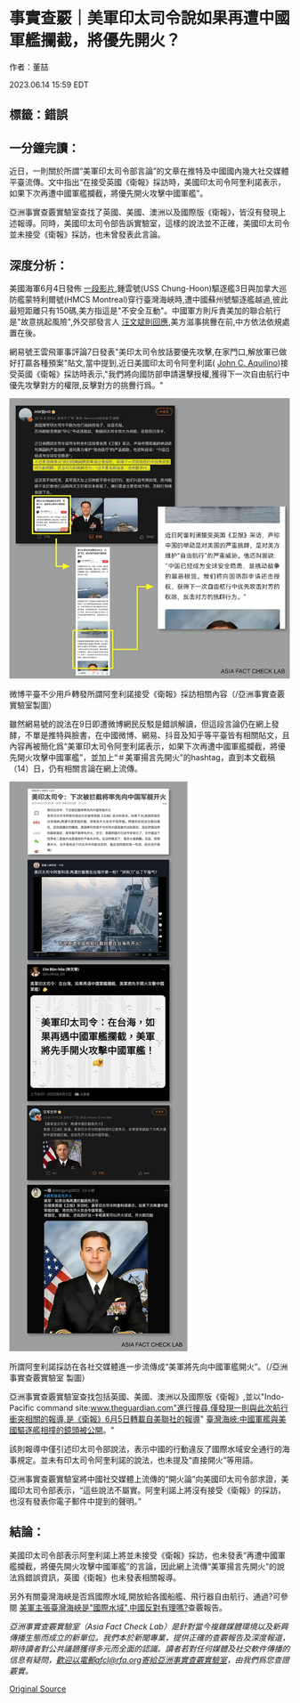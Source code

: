 # 事實查覈｜美軍印太司令說如果再遭中國軍艦攔截，將優先開火？

作者：董喆

2023.06.14 15:59 EDT

## 標籤：錯誤

## 一分鐘完讀：

近日，一則關於所謂“美軍印太司令部言論”的文章在推特及中國國內幾大社交媒體平臺流傳。文中指出“在接受英國《衛報》採訪時，美國印太司令阿奎利諾表示，如果下次再遭中國軍艦攔截，將優先開火攻擊中國軍艦”。

亞洲事實查覈實驗室查找了英國、美國、澳洲以及國際版《衛報》，皆沒有發現上述報導。同時，美國印太司令部告訴實驗室，這樣的說法並不正確，美國印太司令並未接受《衛報》採訪，也未曾發表此言論。

## 深度分析：

美國海軍6月4日發佈 [一段影片](https://www.youtube.com/watch?v=5P_sxzBr4zU),鍾雲號(USS Chung-Hoon)驅逐艦3日與加拿大巡防艦蒙特利爾號(HMCS Montreal)穿行臺灣海峽時,遭中國蘇州號驅逐艦越過,彼此最短距離只有150碼,美方指這是"不安全互動"。中國軍方則斥責美加的聯合航行是"故意挑起風險",外交部發言人 [汪文斌則回應](http://mz.china-embassy.gov.cn/fyrth/202306/t20230605_11089966.htm),美方滋事挑釁在前,中方依法依規處置在後。

網易號王雲飛軍事評論7日發表"美印太司令放話要優先攻擊,在家門口,解放軍已做好打贏各種預案"貼文,當中提到,近日美國印太司令阿奎利諾( [John C. Aquilino](https://en.wikipedia.org/wiki/John_C._Aquilino))接受英國《衛報》採訪時表示,"我們將向國防部申請還擊授權,獲得下一次自由航行中優先攻擊對方的權限,反擊對方的挑釁行爲。"

![微博平臺不少用戶轉發所謂阿奎利諾接受《衛報》採訪相關內容（/亞洲事實查覈實驗室製圖）](images/E62TOBNR6IDYV4OSMHB5BWWAHA.png)

微博平臺不少用戶轉發所謂阿奎利諾接受《衛報》採訪相關內容（/亞洲事實查覈實驗室製圖）

雖然網易號的說法在9日即遭微博網民反駁是錯誤解讀，但這段言論仍在網上發酵，不單是推特與臉書，在中國微博、網易、抖音及知乎等平臺皆有相關貼文，且內容再被簡化爲“美軍印太司令阿奎利諾表示，如果下次再遭中國軍艦攔截，將優先開火攻擊中國軍艦”，並加上“＃美軍揚言先開火”的hashtag，直到本文截稿（14）日，仍有相關言論在網上流傳。

![所謂阿奎利諾採訪在各社交媒體進一步流傳成“美軍將先向中國軍艦開火”。（/亞洲事實查覈實驗室 製圖）](images/MA4ZOUI7RAWHEVUSREHLG55CQI.png)

所謂阿奎利諾採訪在各社交媒體進一步流傳成“美軍將先向中國軍艦開火”。（/亞洲事實查覈實驗室 製圖）

亞洲事實查覈實驗室查找包括英國、美國、澳洲以及國際版《衛報》,並以"Indo-Pacific command site:www.theguardian.com"進行搜尋,僅發現一則與此次航行衝突相關的報導,是《衛報》6月5日轉載自美聯社的報導" [臺灣海峽:中國軍艦與美國驅逐艦相撞的鏡頭被公開](https://www.theguardian.com/world/2023/jun/05/taiwan-strait-footage-released-of-near-miss-between-chinese-warship-and-us-destroyer)。"

該則報導中僅引述印太司令部說法，表示中國的行動違反了國際水域安全通行的海事規定。並未有印太司令阿奎利諾的說法，也未提及“直接開火”等用語。

亞洲事實查覈實驗室將中國社交媒體上流傳的“開火論”向美國印太司令部求證，美國印太司令部表示，“這些說法不屬實。阿奎利諾上將沒有接受《衛報》的採訪，也沒有發表你電子郵件中提到的聲明。”

## 結論：

美國印太司令部表示阿奎利諾上將並未接受《衛報》採訪，也未發表“再遭中國軍艦攔截，將優先開火攻擊中國軍艦”的言論，因此網上流傳“美軍揚言先開火”的說法爲錯誤資訊，英國《衛報》也未發表相關報導。

另外有關臺灣海峽是否爲國際水域,開放給各國船艦、飛行器自由航行、通過?可參閱 [美軍主張臺灣海峽是"國際水域",中國反對有理嗎?](https://www.rfa.org/cantonese/news/factcheck/twstrait-04182023152223.html)查覈報告。

*亞洲事實查覈實驗室（Asia Fact Check Lab）是針對當今複雜媒體環境以及新興傳播生態而成立的新單位。我們本於新聞專業，提供正確的查覈報告及深度報道，期待讀者對公共議題獲得多元而全面的認識。讀者若對任何媒體及社交軟件傳播的信息有疑問，歡迎以電郵afcl@rfa.org寄給亞洲事實查覈實驗室，由我們爲您查證覈實。*



[Original Source](https://www.rfa.org/mandarin/shishi-hecha/hc-06142023155404.html)